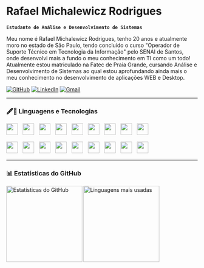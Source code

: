 # Rafael Michalewicz Rodrigues

**`Estudante de Análise e Desenvolvimento de Sistemas`**

Meu nome é Rafael Michalewicz Rodrigues, tenho 20 anos e atualmente moro no estado de São Paulo, tendo concluído o curso "Operador de Suporte Técnico em Tecnologia da Informação" pelo SENAI de Santos, onde desenvolvi mais a fundo o meu conhecimento em TI como um todo!<br>Atualmente estou matriculado na Fatec de Praia Grande, cursando Análise e Desenvolvimento de Sistemas ao qual estou aprofundando ainda mais o meu conhecimento no desenvolvimento de aplicações WEB e Desktop.

<p align="left">

<a href="https://github.com/Michalewicz">![GitHub](https://img.shields.io/badge/github-%23121011.svg?style=for-the-badge&logo=github&logoColor=white)</a>
<a href="https://www.linkedin.com/in/rafael-michalewicz-rodrigues/">![LinkedIn](https://img.shields.io/badge/linkedin-%230077B5.svg?style=for-the-badge&logo=linkedin&logoColor=white)</a>
<a href="mailto:rafaelmic67@gmail.com">![Gmail](https://img.shields.io/badge/Gmail-D14836?style=for-the-badge&logo=gmail&logoColor=white)</a>

</p>

---

### 🖋️🧪 Linguagens e Tecnologias

<img align="left" height="auto-height" width="30" style="padding-right: 10px;" src="https://cdn.jsdelivr.net/gh/devicons/devicon@latest/icons/csharp/csharp-original.svg"/>
<img align="left" height="auto-height" width="30" style="padding-right: 10px;" src="https://cdn.jsdelivr.net/gh/devicons/devicon@latest/icons/cplusplus/cplusplus-original.svg" />
<img align="left" height="auto-height" width="30" style="padding-right: 10px;" src="https://cdn.jsdelivr.net/gh/devicons/devicon@latest/icons/java/java-original.svg" />
<img align="left" height="auto-height" width="30" style="padding-right: 10px;" src="https://cdn.jsdelivr.net/gh/devicons/devicon@latest/icons/javascript/javascript-original.svg" />
<img align="left" height="auto-height" width="30" style="padding-right: 10px;" src="https://cdn.jsdelivr.net/gh/devicons/devicon@latest/icons/mysql/mysql-original-wordmark.svg" />      
<img align="left" height="auto-height" width="30" style="padding-right: 10px;" src="https://cdn.jsdelivr.net/gh/devicons/devicon@latest/icons/python/python-original.svg" />
<img align="left" height="auto-height" width="30" style="padding-right: 10px;" src="https://cdn.jsdelivr.net/gh/devicons/devicon@latest/icons/php/php-original.svg" />
<img align="left" height="auto-height" width="30" style="padding-right: 10px;" src="https://cdn.jsdelivr.net/gh/devicons/devicon@latest/icons/html5/html5-original-wordmark.svg" />
<img align="left" height="auto-height" width="30" style="padding-right: 10px;" src="https://cdn.jsdelivr.net/gh/devicons/devicon@latest/icons/css3/css3-original-wordmark.svg" />

<br><br>

<img align="left" height="auto-height" width="30" style="padding-right: 10px;" src="https://cdn.jsdelivr.net/gh/devicons/devicon@latest/icons/visualstudio/visualstudio-original.svg" />
<img align="left" height="auto-height" width="30" style="padding-right: 10px;" src="https://cdn.jsdelivr.net/gh/devicons/devicon@latest/icons/vscode/vscode-original.svg" />
<img align="left" height="auto-height" width="30" style="padding-right: 10px;" src="https://cdn.jsdelivr.net/gh/devicons/devicon@latest/icons/eclipse/eclipse-original.svg" />
<img align="left" height="auto-height" width="30" style="padding-right: 10px;" src="https://cdn.jsdelivr.net/gh/devicons/devicon@latest/icons/pycharm/pycharm-original.svg" />
<img align="left" height="auto-height" width="30" style="padding-right: 10px;" src="https://cdn.jsdelivr.net/gh/devicons/devicon@latest/icons/git/git-original.svg" />
<img align="left" height="auto-height" width="30" style="padding-right: 10px;" src="https://cdn.jsdelivr.net/gh/devicons/devicon@latest/icons/github/github-original.svg" />
<img align="left" height="auto-height" width="30" style="padding-right: 10px;" src="https://cdn.jsdelivr.net/gh/devicons/devicon@latest/icons/expo/expo-original.svg" />
<img align="left" height="auto-height" width="30" style="padding-right: 10px;" src="https://cdn.jsdelivr.net/gh/devicons/devicon@latest/icons/reactnative/reactnative-original-wordmark.svg" />
<img align="left" height="auto-height" width="30" style="padding-right: 10px;" src="https://cdn.jsdelivr.net/gh/devicons/devicon@latest/icons/dotnetcore/dotnetcore-original.svg" />   

<br><br>

---

### 📊 Estatísticas do GitHub
<p>
    <img align="left" height="200" alt="Estatísticas do GitHub" src="https://github-readme-stats.vercel.app/api?username=Michalewicz&title_color=1E90FF&icon_color=1E90FF&text_color=fff&bg_color=000&show_icons=true&locale=pt-br&ring_color=0066FF&border_radius=3.5&count_private=true&card_width=480"/>
    <img align="left" height="200" alt="Linguagens mais usadas" src="https://github-readme-stats.vercel.app/api/top-langs/?username=Michalewicz&layout=donut&card_width=200&title_color=1E90FF&icon_color=1E90FF&text_color=fff&bg_color=000&locale=pt-br&border_radius=3.5"/>
</p>
